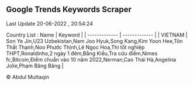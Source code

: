 

## Google Trends Keywords Scraper 
 
Last Update 20-06-2022 , 20:54:24

Country List :
 Name  | Keyword |
| ------------- | ------------- |
| VIETNAM | Son Ye Jin,U23 Uzbekistan,Nam Joo Hyuk,Song Kang,Kim Yoon Hee,Tôn Thất Thạnh,Noo Phước Thịnh,Lê Ngọc Hoa,Thi tốt nghiệp THPT,Ronaldinho,2 ngày 1 đêm,Bằng Kiều,Tra cứu điểm,Nimes fc,Bitcoin,Điểm chuẩn vào 10 năm 2022,Nerman,Cao Thái Hà,Angelina Jolie,Phạm Băng Băng |



© Abdul Muttaqin 
